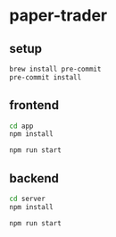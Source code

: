 # paper-trader

## setup

```sh
brew install pre-commit
pre-commit install
```

## frontend

```sh
cd app
npm install

npm run start
```

## backend

```sh
cd server
npm install

npm run start
```
